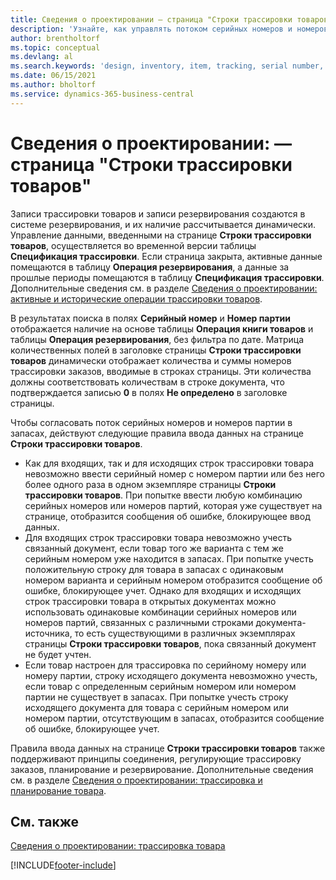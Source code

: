 ```yaml
---
title: Сведения о проектировании — страница "Строки трассировки товаров"
description: 'Узнайте, как управлять потоком серийных номеров и номеров партий на складе с помощью страницы "Строки трассировки товаров".'
author: brentholtorf
ms.topic: conceptual
ms.devlang: al
ms.search.keywords: 'design, inventory, item, tracking, serial number, lot number'
ms.date: 06/15/2021
ms.author: bholtorf
ms.service: dynamics-365-business-central
---
```

# Сведения о проектировании: — страница "Строки трассировки товаров"
Записи трассировки товаров и записи резервирования создаются в системе резервирования, и их наличие рассчитывается динамически. Управление данными, введенными на странице **Строки трассировки товаров**, осуществляется во временной версии таблицы **Спецификация трассировки**. Если страница закрыта, активные данные помещаются в таблицу **Операция резервирования**, а данные за прошлые периоды помещаются в таблицу **Спецификация трассировки**. Дополнительные сведения см. в разделе [Сведения о проектировании: активные и исторические операции трассировки товаров](design-details-active-versus-historic-item-tracking-entries.md).  
  
В результатах поиска в полях **Серийный номер** и **Номер партии** отображается наличие на основе таблицы **Операция книги товаров** и таблицы **Операция резервирования**, без фильтра по дате. Матрица количественных полей в заголовке страницы **Строки трассировки товаров** динамически отображает количества и суммы номеров трассировки заказов, вводимые в строках страницы. Эти количества должны соответствовать количествам в строке документа, что подтверждается записью **0** в полях **Не определено** в заголовке страницы.  
  
Чтобы согласовать поток серийных номеров и номеров партии в запасах, действуют следующие правила ввода данных на странице **Строки трассировки товаров**.  
  
* Как для входящих, так и для исходящих строк трассировки товара невозможно ввести серийный номер с номером партии или без него более одного раза в одном экземпляре страницы **Строки трассировки товаров**. При попытке ввести любую комбинацию серийных номеров или номеров партий, которая уже существует на странице, отобразится сообщения об ошибке, блокирующее ввод данных.  
* Для входящих строк трассировки товара невозможно учесть связанный документ, если товар того же варианта с тем же серийным номером уже находится в запасах. При попытке учесть положительную строку для товара в запасах с одинаковым номером варианта и серийным номером отобразится сообщение об ошибке, блокирующее учет. Однако для входящих и исходящих строк трассировки товара в открытых документах можно использовать одинаковые комбинации серийных номеров или номеров партий, связанных с различными строками документа-источника, то есть существующими в различных экземплярах страницы **Строки трассировки товаров**, пока связанный документ не будет учтен.  
* Если товар настроен для трассировка по серийному номеру или номеру партии, строку исходящего документа невозможно учесть, если товар с определенным серийным номером или номером партии не существует в запасах. При попытке учесть строку исходящего документа для товара с серийным номером или номером партии, отсутствующим в запасах, отобразится сообщение об ошибке, блокирующее учет.  
  
Правила ввода данных на странице **Строки трассировки товаров** также поддерживают принципы соединения, регулирующие трассировку заказов, планирование и резервирование. Дополнительные сведения см. в разделе [Сведения о проектировании: трассировка и планирование товара](design-details-item-tracking-and-planning.md).  
  
## См. также  
[Сведения о проектировании: трассировка товара](design-details-item-tracking.md)

[!INCLUDE[footer-include](includes/footer-banner.md)]